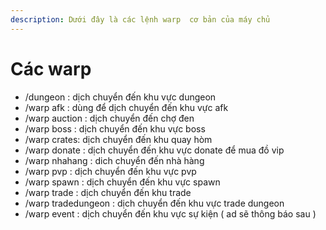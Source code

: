 ```yaml
---
description: Dưới đây là các lệnh warp  cơ bản của máy chủ
---
```


# Các warp



* /dungeon : dịch chuyển đến khu vực dungeon
* /warp afk : dùng để dịch chuyển đến khu vực afk
* /warp auction : dịch chuyển đến chợ đen
* /warp boss : dịch chuyển đến khu vực boss
* /warp crates: dịch chuyển đến khu quay hòm
* /warp donate : dịch chuyển đến khu vực donate để mua đồ vip
* /warp nhahang : dich chuyển đến nhà hàng
* /warp pvp :  dịch chuyển đến khu vực pvp
* /warp spawn : dịch chuyển đến khu vực spawn
* /warp trade : dịch chuyển đến khu trade
* /warp tradedungeon : dịch chuyển đến khu vực trade dungeon
* /warp event : dịch chuyển đến khu vực sự kiện ( ad sẽ thông báo sau )



